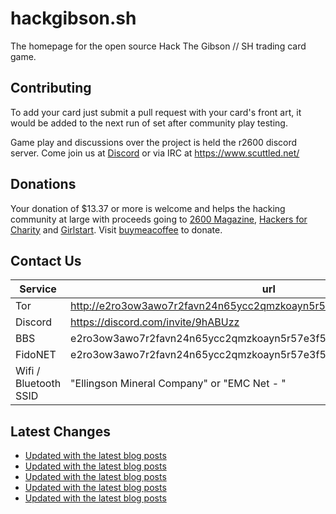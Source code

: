 # hackgibson.sh
The homepage for the open source Hack The Gibson // SH trading card game.


## Contributing

To add your card just submit a pull request with your card's front art, it would be added to the next run of set after community play testing.

Game play and discussions over the project is held the r2600 discord server. Come join us at [Discord](https://discord.com/invite/9hABUzz) or via IRC at https://www.scuttled.net/


## Donations

Your donation of $13.37 or more is welcome and helps the hacking community at large with proceeds going to [2600 Magazine](https://2600.com/), [Hackers for Charity](https://hackersforcharity.org) and [Girlstart](https://girlstart.org).  Visit [buymeacoffee](https://www.buymeacoffee.com/hackgibson.sh) to donate.


## Contact Us

Service | url
-|-
Tor | http://e2ro3ow3awo7r2favn24n65ycc2qmzkoayn5r57e3f56nvjwdcgg32ad.onion
Discord | https://discord.com/invite/9hABUzz
BBS | e2ro3ow3awo7r2favn24n65ycc2qmzkoayn5r57e3f56nvjwdcgg32ad.onion:23
FidoNET | e2ro3ow3awo7r2favn24n65ycc2qmzkoayn5r57e3f56nvjwdcgg32ad.onion:24554
Wifi / Bluetooth SSID | "Ellingson Mineral Company" or "EMC Net - <fidonet address>"

## Latest Changes
<!-- BLOG-POST-LIST:START -->
- [Updated with the latest blog posts](https://github.com/DFW2600/hackgibson.sh/commit/b8679a12fb6bcb6c0bc063579384e2529127d890)
- [Updated with the latest blog posts](https://github.com/DFW2600/hackgibson.sh/commit/3176d2b1dbe3f635ff64606f77f68ec80f688995)
- [Updated with the latest blog posts](https://github.com/DFW2600/hackgibson.sh/commit/0230a69682bf7da6d4ae708f8e4a2cc2b1529f4c)
- [Updated with the latest blog posts](https://github.com/DFW2600/hackgibson.sh/commit/1b4c3b544ff2f6e6162808bb78cf3fb4c8c3355c)
- [Updated with the latest blog posts](https://github.com/DFW2600/hackgibson.sh/commit/44cf3b56b61ef4af3e633839bd4281a307455c35)
<!-- BLOG-POST-LIST:END -->
